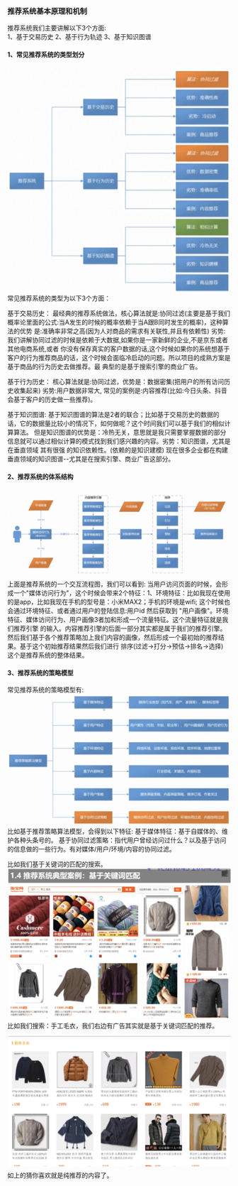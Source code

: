 ###  推荐系统基本原理和机制  
   推荐系统我们主要讲解以下3个方面:  
   1、基于交易历史
   2、基于行为轨迹
   3、基于知识图谱  
   
#### 1、常见推荐系统的类型划分
![](../images/76.png) 
常见推荐系统的类型为以下3个方面：

基于交易历史：
  最经典的推荐系统做法，核心算法就是:协同过滤(主要是基于我们概率论里面的公式:当A发生的时候的概率依赖于当A跟B同时发生的概率)，这种算法的优势
是:准确率非常之高(因为人对商品的需求有关联性,并且有依赖性)  劣势:我们讲解协同过滤的时候是依赖于大数据,如果你是一家新鲜的企业,不是京东或者其他电商系统,或者
你没有保存真实的客户数据的话,这个时候如果你的系统想基于客户的行为推荐商品的话，这个时候会面临冷启动的问题。所以项目的成熟方案是基于商品的行为历史去做推荐。最
典型的是基于搜索引擎的商业广告。  

基于行为历史：
   核心算法就是:协同过滤，优势是：数据密集(把用户的所有访问历史收集起来) 劣势:用户数据非常大, 常见的案例是:内容推荐(比如:今日头条、抖音会基于客户的历史做一些推荐)。

基于知识图谱:
   基于知识图谱的算法是2者的联合；比如基于交易历史的数据的话，它的数据量比较小的情况下，如何做呢？这个时间我们可以基于我们的相似计算算法。
   但是知识图谱的优势是：冷热无关，意思就是我只需要掌握数据的部分信息就可以通过相似计算的模式找到我们感兴趣的内容。劣势：知识图谱，尤其是在垂直领域 其有很强
   的知识依赖性。(依赖的是知识建模) 现在很多企业都在构建垂直领域的知识图谱--尤其是在搜索引擎、商业广告这部分。

#### 2、推荐系统的体系结构

![](../images/77.png)  
  上面是推荐系统的一个交互流程图，我们可以看到:
  当用户访问页面的时候，会形成一个"媒体访问行为"，这个时候会带来2个特征：1、环境特征：比如我现在使用的是app，比如我现在手机的型号是：小米MAX2；手机的环境是wifi;
这个时候也会通过环境特征、或者通过用户的登陆信息:用户id 然后获取到 "用户画像"。环境特征、媒体访问行为、用户画像3者加和形成一个流量特征。这个流量特征就是我们推荐引擎
的输入。内容推荐引擎的后面一部分其实都是属于我们的推荐引擎。然后我们基于各个推荐策略加上我们内容的画像，然后形成一个最初始的推荐结果。基于这个初始推荐结果然后我们进行
排序(过滤->打分->预估->排名->选择) 这个是推荐系统的整体结果。


#### 3、推荐系统的策略模型
  常见推荐系统的策略模型有:
![](../images/78.png) 
  比如基于推荐策略算法模型，会得到以下特征:
  基于媒体特征：基于自媒体的、维护各种头条号的。
  基于协同过滤策略：指代用户曾经访问过什么？以及基于访问的信息做的一些行为。有对媒体/用户/环境/内容的协同过滤。  
  
  
  
  比如我们基于关键词的匹配的搜索。  
![](../images/79.png)  
  比如我们搜索：手工毛衣，我们右边有广告其实就是基于关键词匹配的推荐。


![](../images/80.png) 
如上的猜你喜欢就是纯推荐的内容了。
















  

